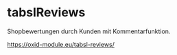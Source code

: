 # tabslReviews

Shopbewertungen durch Kunden mit Kommentarfunktion.

https://oxid-module.eu/tabsl-reviews/
